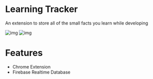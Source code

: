 # Learning Tracker

An extension to store all of the small facts you learn while developing

![img](https://i.imgur.com/vr3INPLt.png)
![img](https://i.imgur.com/vr3INPLm.png)

# Features

- Chrome Extension
- Firebase Realtime Database
